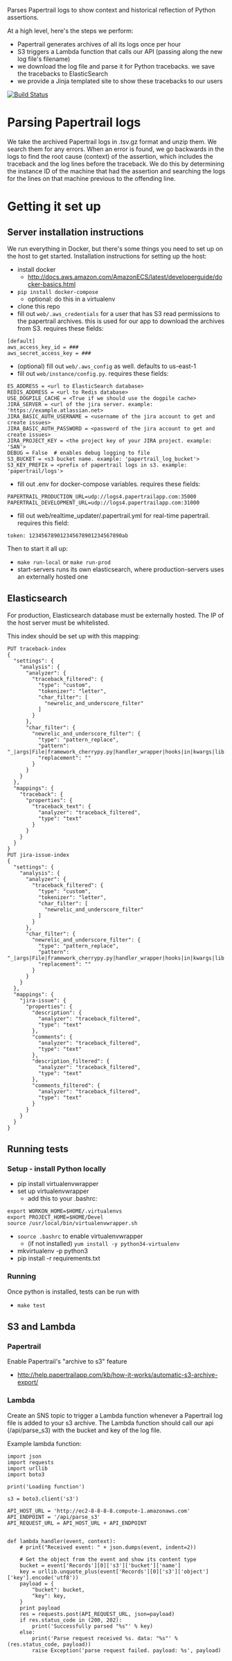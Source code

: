 Parses Papertrail logs to show context and historical reflection of Python assertions.

At a high level, here's the steps we perform:
- Papertrail generates archives of all its logs once per hour
- S3 triggers a Lambda function that calls our API (passing along the new log file's filename)
- we download the log file and parse it for Python tracebacks. we save the tracebacks to ElasticSearch
- we provide a Jinja templated site to show these tracebacks to our users

[![Build Status](https://travis-ci.org/topher200/assertion-context.svg?branch=master)](https://travis-ci.org/topher200/assertion-context)

# Parsing Papertrail logs

We take the archived Papertrail logs in .tsv.gz format and unzip them. We search
them for any errors. When an error is found, we go backwards in the logs to find
the root cause (context) of the assertion, which includes the traceback and the
log lines before the traceback. We do this by determining the instance ID of the
machine that had the assertion and searching the logs for the lines on that
machine previous to the offending line.

# Getting it set up
## Server installation instructions
We run everything in Docker, but there's some things you need to set up on the
host to get started. Installation instructions for setting up the host:
 - install docker
   - http://docs.aws.amazon.com/AmazonECS/latest/developerguide/docker-basics.html
 - `pip install docker-compose`
   - optional: do this in a virtualenv
 - clone this repo
 - fill out `web/.aws_credentials` for a user that has S3 read permissions to
   the papertrail archives. this is used for our app to download the archives
   from S3. requires these fields:
```
[default]
aws_access_key_id = ###
aws_secret_access_key = ###
```
 - (optional) fill out `web/.aws_config` as well. defaults to us-east-1
 - fill out `web/instance/config.py`. requires these fields:
```
ES_ADDRESS = <url to ElasticSearch database>
REDIS_ADDRESS = <url to Redis database>
USE_DOGPILE_CACHE = <True if we should use the dogpile cache>
JIRA_SERVER = <url of the jira server. example: 'https://example.atlassian.net>
JIRA_BASIC_AUTH_USERNAME = <username of the jira account to get and create issues>
JIRA_BASIC_AUTH_PASSWORD = <password of the jira account to get and create issues>
JIRA_PROJECT_KEY = <the project key of your JIRA project. example: 'SAN'>
DEBUG = False  # enables debug logging to file
S3_BUCKET = <s3 bucket name. example: 'papertrail_log_bucket'>
S3_KEY_PREFIX = <prefix of papertrail logs in s3. example: 'papertrail/logs'>
```
 - fill out .env for docker-compose variables. requires these fields:
```
PAPERTRAIL_PRODUCTION_URL=udp://logs4.papertrailapp.com:35000
PAPERTRAIL_DEVELOPMENT_URL=udp://logs4.papertrailapp.com:31000
```
 - fill out web/realtime_updater/.papertrail.yml for real-time papertrail. requires this field:
```
token: 123456789012345678901234567890ab
```


Then to start it all up:
 - `make run-local` or `make run-prod`
  - start-servers runs its own elasticsearch, where production-servers uses an externally hosted one

## Elasticsearch

For production, Elasticsearch database must be externally hosted. The IP of the
host server must be whitelisted.

This index should be set up with this mapping:
```
PUT traceback-index
{
  "settings": {
    "analysis": {
      "analyzer": {
        "traceback_filtered": {
          "type": "custom",
          "tokenizer": "letter",
          "char_filter": [
            "newrelic_and_underscore_filter"
          ]
        }
      },
      "char_filter": {
        "newrelic_and_underscore_filter": {
          "type": "pattern_replace",
          "pattern": "_|args|File|framework_cherrypy.py|handler_wrapper|hooks|in|kwargs|lib|line|local|newrelic|opt|packages|python2.7|return|site|venv|wordstream_virtualenv|wrapped",
          "replacement": ""
        }
      }
    }
  },
  "mappings": {
    "traceback": {
      "properties": {
        "traceback_text": {
          "analyzer": "traceback_filtered",
          "type": "text"
        }
      }
    }
  }
}
PUT jira-issue-index
{
  "settings": {
    "analysis": {
      "analyzer": {
        "traceback_filtered": {
          "type": "custom",
          "tokenizer": "letter",
          "char_filter": [
            "newrelic_and_underscore_filter"
          ]
        }
      },
      "char_filter": {
        "newrelic_and_underscore_filter": {
          "type": "pattern_replace",
          "pattern": "_|args|File|framework_cherrypy.py|handler_wrapper|hooks|in|kwargs|lib|line|local|newrelic|opt|packages|python2.7|return|site|venv|wordstream_virtualenv|wrapped",
          "replacement": ""
        }
      }
    }
  },
  "mappings": {
    "jira-issue": {
      "properties": {
        "description": {
          "analyzer": "traceback_filtered",
          "type": "text"
        },
        "comments": {
          "analyzer": "traceback_filtered",
          "type": "text"
        },
        "description_filtered": {
          "analyzer": "traceback_filtered",
          "type": "text"
        },
        "comments_filtered": {
          "analyzer": "traceback_filtered",
          "type": "text"
        }
      }
    }
  }
}
```

## Running tests
### Setup - install Python locally
 - pip install virtualenvwrapper
 - set up virtualenvwrapper
   - add this to your .bashrc:
```
export WORKON_HOME=$HOME/.virtualenvs
export PROJECT_HOME=$HOME/Devel
source /usr/local/bin/virtualenvwrapper.sh
```
 - `source .bashrc` to enable virtualenvwrapper
   - (if not installed) `yum install -y python34-virtualenv`
 - mkvirtualenv -p python3 <virtualenv name>
 - pip install -r requirements.txt

### Running
Once python is installed, tests can be run with
  - `make test`

## S3 and Lambda
### Papertrail
Enable Papertrail's "archive to s3" feature
  - http://help.papertrailapp.com/kb/how-it-works/automatic-s3-archive-export/

### Lambda
Create an SNS topic to trigger a Lambda function whenever a Papertrail log file
is added to your s3 archive. The Lambda function should call our api
(/api/parse_s3) with the bucket and key of the log file.

Example lambda function:

```
import json
import requests
import urllib
import boto3

print('Loading function')

s3 = boto3.client('s3')

API_HOST_URL = 'http://ec2-8-8-8-8.compute-1.amazonaws.com'
API_ENDPOINT = '/api/parse_s3'
API_REQUEST_URL = API_HOST_URL + API_ENDPOINT


def lambda_handler(event, context):
    # print("Received event: " + json.dumps(event, indent=2))

    # Get the object from the event and show its content type
    bucket = event['Records'][0]['s3']['bucket']['name']
    key = urllib.unquote_plus(event['Records'][0]['s3']['object']['key'].encode('utf8'))
    payload = {
        "bucket": bucket,
        "key": key,
    }
    print payload
    res = requests.post(API_REQUEST_URL, json=payload)
    if res.status_code in (200, 202):
        print('Successfully parsed "%s"' % key)
    else:
        print('Parse request received %s. data: "%s"' % (res.status_code, payload))
        raise Exception('parse request failed. payload: %s', payload)
```
